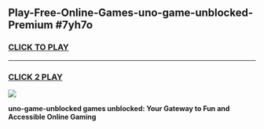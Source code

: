 
## Play-Free-Online-Games-uno-game-unblocked-Premium #7yh7o
<h3>
<a href="https://premium.freeplayer.one?title=uno-game-unblocked&ref=8M">CLICK TO PLAY</a></h3>
<hr>

<h3>
<a href="https://premium.freeplayer.one?title=uno-game-unblocked&ref=8M">CLICK 2 PLAY</a>
  
</h3>

<a href="https://premium.freeplayer.one?title=uno-game-unblocked&ref=8M"><img src="https://clearcache.store/games.png"></a>


**uno-game-unblocked games unblocked: Your Gateway to Fun and Accessible Online Gaming**
